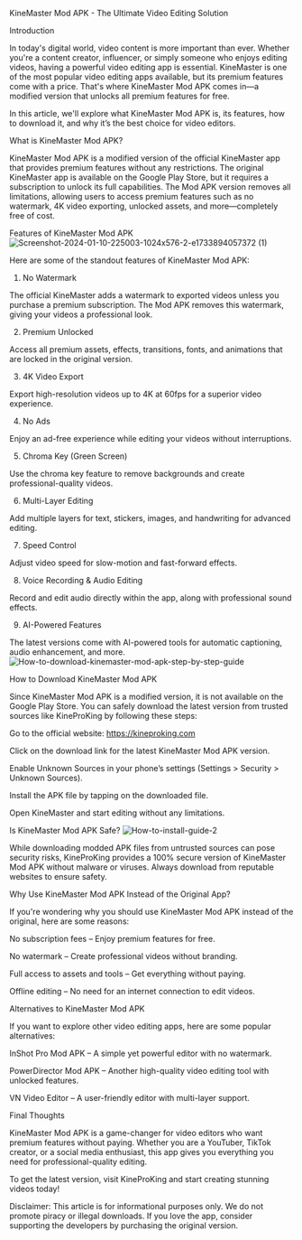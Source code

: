 KineMaster Mod APK - The Ultimate Video Editing Solution

Introduction

In today's digital world, video content is more important than ever. Whether you're a content creator, influencer, or simply someone who enjoys editing videos, having a powerful video editing app is essential. KineMaster is one of the most popular video editing apps available, but its premium features come with a price. That's where KineMaster Mod APK comes in—a modified version that unlocks all premium features for free.

In this article, we'll explore what KineMaster Mod APK is, its features, how to download it, and why it’s the best choice for video editors.

What is KineMaster Mod APK?

KineMaster Mod APK is a modified version of the official KineMaster app that provides premium features without any restrictions. The original KineMaster app is available on the Google Play Store, but it requires a subscription to unlock its full capabilities. The Mod APK version removes all limitations, allowing users to access premium features such as no watermark, 4K video exporting, unlocked assets, and more—completely free of cost.

Features of KineMaster Mod APK
![Screenshot-2024-01-10-225003-1024x576-2-e1733894057372 (1)](https://github.com/user-attachments/assets/033b86ac-449e-478c-b4f9-f1c6e7f80f66)

Here are some of the standout features of KineMaster Mod APK:

1. No Watermark

The official KineMaster adds a watermark to exported videos unless you purchase a premium subscription. The Mod APK removes this watermark, giving your videos a professional look.

2. Premium Unlocked

Access all premium assets, effects, transitions, fonts, and animations that are locked in the original version.

3. 4K Video Export

Export high-resolution videos up to 4K at 60fps for a superior video experience.

4. No Ads

Enjoy an ad-free experience while editing your videos without interruptions.

5. Chroma Key (Green Screen)

Use the chroma key feature to remove backgrounds and create professional-quality videos.

6. Multi-Layer Editing

Add multiple layers for text, stickers, images, and handwriting for advanced editing.

7. Speed Control

Adjust video speed for slow-motion and fast-forward effects.

8. Voice Recording & Audio Editing

Record and edit audio directly within the app, along with professional sound effects.

9. AI-Powered Features

The latest versions come with AI-powered tools for automatic captioning, audio enhancement, and more.
![How-to-download-kinemaster-mod-apk-step-by-step-guide](https://github.com/user-attachments/assets/0047ca4a-5e80-4422-96a1-9d60bda9f5a0)

How to Download KineMaster Mod APK

Since KineMaster Mod APK is a modified version, it is not available on the Google Play Store. You can safely download the latest version from trusted sources like KineProKing by following these steps:

Go to the official website: https://kineproking.com

Click on the download link for the latest KineMaster Mod APK version.

Enable Unknown Sources in your phone’s settings (Settings > Security > Unknown Sources).

Install the APK file by tapping on the downloaded file.

Open KineMaster and start editing without any limitations.

Is KineMaster Mod APK Safe?
![How-to-install-guide-2](https://github.com/user-attachments/assets/3fe20b1a-feb3-4322-9a5f-fc5d2d177dc9)


While downloading modded APK files from untrusted sources can pose security risks, KineProKing provides a 100% secure version of KineMaster Mod APK without malware or viruses. Always download from reputable websites to ensure safety.

Why Use KineMaster Mod APK Instead of the Original App?

If you're wondering why you should use KineMaster Mod APK instead of the original, here are some reasons:

No subscription fees – Enjoy premium features for free.

No watermark – Create professional videos without branding.

Full access to assets and tools – Get everything without paying.

Offline editing – No need for an internet connection to edit videos.

Alternatives to KineMaster Mod APK

If you want to explore other video editing apps, here are some popular alternatives:

InShot Pro Mod APK – A simple yet powerful editor with no watermark.

PowerDirector Mod APK – Another high-quality video editing tool with unlocked features.

VN Video Editor – A user-friendly editor with multi-layer support.

Final Thoughts

KineMaster Mod APK is a game-changer for video editors who want premium features without paying. Whether you are a YouTuber, TikTok creator, or a social media enthusiast, this app gives you everything you need for professional-quality editing.

To get the latest version, visit KineProKing and start creating stunning videos today!

Disclaimer: This article is for informational purposes only. We do not promote piracy or illegal downloads. If you love the app, consider supporting the developers by purchasing the original version.

